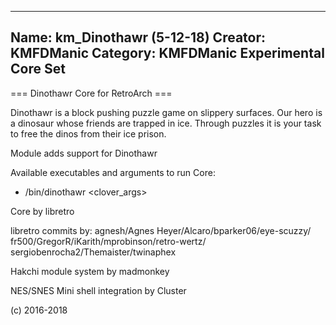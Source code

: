 -----------------------
Name: km_Dinothawr (5-12-18)
Creator: KMFDManic
Category: KMFDManic Experimental Core Set
-----------------------
=== Dinothawr Core for RetroArch ===

Dinothawr is a block pushing puzzle game on slippery surfaces. Our hero is a dinosaur whose friends are trapped in ice. Through puzzles it is your task to free the dinos from their ice prison.

Module adds support for Dinothawr

Available executables and arguments to run Core:
- /bin/dinothawr <rom> <clover_args>

Core by libretro

libretro commits by:
agnesh/Agnes Heyer/Alcaro/bparker06/eye-scuzzy/
fr500/GregorR/iKarith/mprobinson/retro-wertz/
sergiobenrocha2/Themaister/twinaphex

Hakchi module system by madmonkey

NES/SNES Mini shell integration by Cluster

(c) 2016-2018
